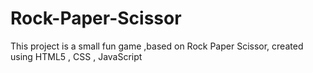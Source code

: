 # Rock-Paper-Scissor
This project is a small fun game ,based on  Rock Paper Scissor, created using HTML5 , CSS , JavaScript
